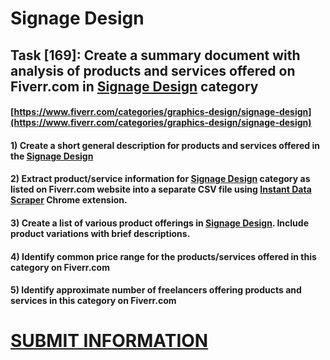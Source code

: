 # Signage Design
## Task [169]: Create a summary document with analysis of products and services offered on Fiverr.com in [Signage Design](https://www.fiverr.com/categories/graphics-design/signage-design) category
#### [https://www.fiverr.com/categories/graphics-design/signage-design](https://www.fiverr.com/categories/graphics-design/signage-design)
#### 1) Create a short general description for products and services offered in the [Signage Design](https://www.fiverr.com/categories/graphics-design/signage-design)
#### 2) Extract product/service information for [Signage Design](https://www.fiverr.com/categories/graphics-design/signage-design) category as listed on Fiverr.com website into a separate CSV file using [Instant Data Scraper](https://chrome.google.com/webstore/detail/instant-data-scraper/ofaokhiedipichpaobibbnahnkdoiiah) Chrome extension.
#### 3) Create a list of various product offerings in [Signage Design](https://www.fiverr.com/categories/graphics-design/signage-design). Include product variations with brief descriptions.
#### 4) Identify common price range for the products/services offered in this category on Fiverr.com
#### 5) Identify approximate number of freelancers offering products and services in this category on Fiverr.com

# [SUBMIT INFORMATION](https://forms.office.com/r/8AEKjkLxKG)
